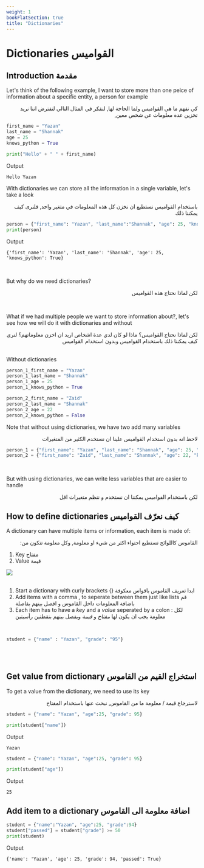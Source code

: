 ```yaml
---
weight: 1
bookFlatSection: true
title: "Dictionaries"
---
```


# Dictionaries القواميس

## Introduction مقدمة

<p>Let's think of the following example, I want to store more than one peice of information about a specific entity, a person for example</p>
<p style='direction: rtl'>كي نفهم ما هي القواميس ولما الحاجة لها, لنفكر في المثال التالي لنفترض اننا نريد تخزين عدة معلومات عن شخص معين, </p>

```python
first_name = "Yazan"
last_name = "Shannak"
age = 25
knows_python = True

print("Hello" + " " + first_name)
```

Output

```
Hello Yazan
```

<p>With dictionaries we can store all the information in a single variable, let's take a look</p>
<p style='direction: rtl'>باستخدام القواميس نستطيع ان نخزن كل هذه المعلومات في متغير واحد, فلنرى كيف يمكننا ذلك</p>

```python
person = {"first_name": "Yazan", "last_name":"Shannak", "age": 25, "knows_python":True}
print(person)
```

Output

```
{'first_name': 'Yazan', 'last_name': 'Shannak', 'age': 25, 'knows_python': True}
```

<br>
<p>But why do we need dictionaries?</p>
<p style='direction: rtl'>لكن لماذا نحتاج هذه القواميس</p>
<br>
<p>What if we had multiple people we want to store information about?, let's see how we will do it with dictionaries and without</p>
<p style='direction: rtl'>لكن لماذا نحتاج القواميس؟ ماذا لو كان لدي عدة اشخاص اريد ان اخزن معلوماتهم؟ لنرى كيف يمكننا ذلك باستخدام القواميس وبدون استخدام القواميس</p>

<br>
Without dictionaries

```python
person_1_first_name = "Yazan"
person_1_last_name = "Shannak"
person_1_age = 25
person_1_knows_python = True

person_2_first_name = "Zaid"
person_2_last_name = "Shannak"
person_2_age = 22
person_2_knows_python = False

```

<p>Note that without using dictionaries, we have two add many variables</p>
<p style='direction: rtl'>لاحظ انه بدون استخدام القواميس علينا ان نستخدم الكثير من المتغيرات</p>

```python
person_1 = {"first_name": "Yazan", "last_name": "Shannak", "age": 25, "knows_python": True}
person_2 = {"first_name": "Zaid", "last_name": "Shannak", "age": 22, "knows_python": False}
```

<br>
<p>But with using dictionaries, we can write less variables that are easier to handle</p>
<p style='direction: rtl'>لكن باستخدام القواميس يمكننا ان نستخدم و ننظم متغيرات اقل</p>

## How to define dictionaries كيف نعرّف القواميس

<p>A dictionary can have multiple items or information, each item is made of: </p>
<p style='direction: rtl'>القاموس كاللوائح تستطيع احتواء اكثر من شيء او معلومة, وكل معلومة تتكون من:</p>

1. Key مفتاح
2. Value قيمة

<img src="/dictionary-key-value.png">

<br>
<br>

1. Start a dictionary with curly brackets {} ابدا تعريف القاموس باقواس معكوفة
2. Add items with a comma , to seperate between them just like lists قم باضافة المعلومات داخل القاموس و افصل بينهم بفاصلة
3. Each item has to have a <em>key</em> and a <em>value</em> seperated by a colon : لكل معلومة يجب ان يكون لها <em>مفتاح</em> و <em>قيمة</em> ويفصل بينهم بنقطتين رأسيتين

<br>

```python
student = {"name" : "Yazan", "grade": "95"}
```

<br>
<br>

## Get value from dictionary استخراج القيم من القاموس

<p>To get a value from the dictionary, we need to use its key</p>
<p style='direction: rtl'>لاسترجاع قيمة / معلومة ما من القاموس, نبحث عنها باستخدام المفتاح</p>

```python
student = {"name": "Yazan", "age":25, "grade": 95}

print(student["name"])
```

Output

```
Yazan
```

```python
student = {"name": "Yazan", "age":25, "grade": 95}

print(student["age"])
```

Output

```
25
```

## Add item to a dictionary اضافة معلومة الى القاموس

```python
student = {"name":"Yazan", "age":25, "grade":94}
student["passed"] = student["grade"] >= 50
print(student)
```

Output

```
{'name': 'Yazan', 'age': 25, 'grade': 94, 'passed': True}
```
